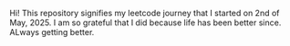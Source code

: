 Hi! 
This repository signifies my leetcode journey that I started on 2nd of May, 2025. I am so grateful that I did because life has been better since. 
ALways getting better. 
